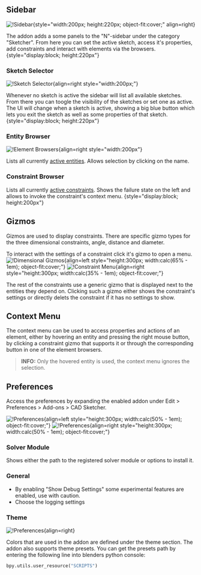 ## Sidebar
![!Sidebar](images/sidebar.png){style="width:200px; height:220px; object-fit:cover;" align=right}

The addon adds a some panels to the "N"-sidebar under the category "Sketcher". From
here you can set the active sketch, access it's properties, add constraints and
interact with elements via the browsers.
{style="display:block; height:220px"}


### Sketch Selector
![!Sketch Selector](images/sketch_selector.png){align=right style="width:200px;"}

Whenever no sketch is active the sidebar will list all available sketches. From there
you can toogle the visibility of the sketches or set one as active. The UI will change
when a sketch is active, showing a big blue button which lets you exit the sketch as well as
some properties of that sketch.
{style="display:block; height:220px"}

### Entity Browser
![!Element Browsers](images/element_browsers.png){align=right style="width:200px"}

Lists all currently [active entities](entities.md#active). Allows selection by
clicking on the name.

### Constraint Browser
Lists all currently [active constraints](constraints.md#active). Shows the failure
state on the left and allows to invoke the constraint's context menu.
{style="display:block; height:200px"}

## Gizmos
Gizmos are used to display constraints. There are specific gizmo
types for the three dimensional constraints, angle, distance and diameter.

To interact with the settings of a constraint click it's gizmo to open a menu.
![!Dimensional Gizmos](images/dimensional_gizmos.png){align=left style="height:300px; width:calc(65% - 1em); object-fit:cover;"}
![!Constraint Menu](images/constraint_menu.png){align=right style="height:300px; width:calc(35% - 1em); object-fit:cover;"}

The rest of the constraints use a generic gizmo that is displayed next to the entities
they depend on. Clicking such a gizmo either shows the constraint's settings or directly
delets the constraint if it has no settings to show.

<!-- TODO: image -->


## Context Menu
The context menu can be used to access properties and actions of an element, either
by hovering an entity and pressing the right mouse button, by clicking a constraint
gizmo that supports it or through the corresponding button in one of the element browsers.

> **INFO:** Only the hovered entity is used, the context menu ignores the selection.

## Preferences
Access the preferences by expanding the enabled addon under
Edit > Preferences > Add-ons > CAD Sketcher.

![!Preferences](images/preferences.png){align=left style="height:300px; width:calc(50% - 1em); object-fit:cover;"}
![!Preferences](images/preferences_theme.png){align=right style="height:300px; width:calc(50% - 1em); object-fit:cover;"}

### Solver Module
Shows either the path to the registered solver module or options to install it.

### General
- By enabling "Show Debug Settings" some experimental features are enabled, use
with caution.
- Choose the logging settings

### Theme
![!Preferences](images/theme_presets.png){align=right}

Colors that are used in the addon are defined under the theme section. The addon also
supports theme presets. You can get the presets path by entering the following line into blenders python console:

``` py
bpy.utils.user_resource("SCRIPTS")
```
